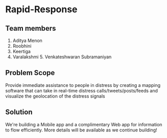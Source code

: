 # Rapid-Response

## Team members
1. Aditya Menon
2. Roobhini
3. Keertiga
4. Varalakshmi
5. Venkateshwaran Subramaniyan

## Problem Scope
Provide immediate assistance to people in distress by creating a mapping software that can take in real-time distress calls/tweets/posts/feeds and visualize the geolocation of the distress signals

## Solution
We're building a Mobile app and a complimentary Web app for information to flow
efficiently. More details will be available as we continue building!
